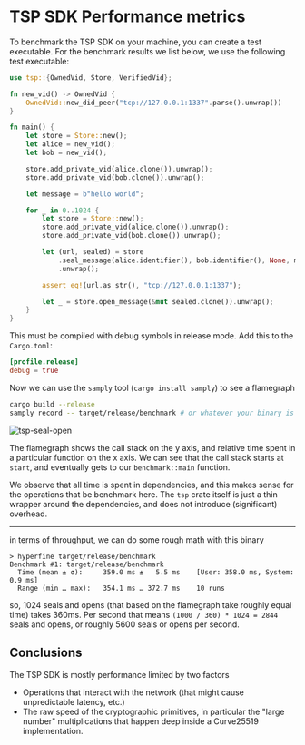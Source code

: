 TSP SDK Performance metrics
===========================

To benchmark the TSP SDK on your machine, you can create a test executable. For the
benchmark results we list below, we use the following test executable:

```rust
use tsp::{OwnedVid, Store, VerifiedVid};

fn new_vid() -> OwnedVid {
    OwnedVid::new_did_peer("tcp://127.0.0.1:1337".parse().unwrap())
}

fn main() {
    let store = Store::new();
    let alice = new_vid();
    let bob = new_vid();

    store.add_private_vid(alice.clone()).unwrap();
    store.add_private_vid(bob.clone()).unwrap();

    let message = b"hello world";

    for _ in 0..1024 {
        let store = Store::new();
        store.add_private_vid(alice.clone()).unwrap();
        store.add_private_vid(bob.clone()).unwrap();

        let (url, sealed) = store
            .seal_message(alice.identifier(), bob.identifier(), None, message)
            .unwrap();

        assert_eq!(url.as_str(), "tcp://127.0.0.1:1337");

        let _ = store.open_message(&mut sealed.clone()).unwrap();
    }
}
```

This must be compiled with debug symbols in release mode. Add this to the `Cargo.toml`:

```toml
[profile.release]
debug = true
```

Now we can use the `samply` tool (`cargo install samply`) to see a flamegraph

```sh
cargo build --release
samply record -- target/release/benchmark # or whatever your binary is called
```

![tsp-seal-open](https://github.com/wenjing/rust-tsp/assets/7949978/bbd18ac4-af29-44dd-8b11-71fc9527a5a9)

The flamegraph shows the call stack on the y axis, and relative time spent in a particular function on the x axis. We can see that the call stack starts at `start`, and eventually gets to our `benchmark::main` function.

We observe that all time is spent in dependencies, and this makes sense for the operations that be benchmark here. The `tsp` crate itself is just a thin wrapper around the dependencies, and does not introduce (significant) overhead.

---

in terms of throughput, we can do some rough math with this binary

```
> hyperfine target/release/benchmark
Benchmark #1: target/release/benchmark
  Time (mean ± σ):     359.0 ms ±   5.5 ms    [User: 358.0 ms, System: 0.9 ms]
  Range (min … max):   354.1 ms … 372.7 ms    10 runs
```

so, 1024 seals and opens (that based on the flamegraph take roughly equal time) takes 360ms. Per second that means `(1000 / 360) * 1024 = 2844` seals and opens, or roughly 5600 seals or opens per second.

Conclusions
-----------
The TSP SDK is mostly performance limited by two factors

- Operations that interact with the network (that might cause unpredictable latency, etc.)
- The raw speed of the cryptographic primitives, in particular the "large number" multiplications that happen deep inside a Curve25519 implementation.
